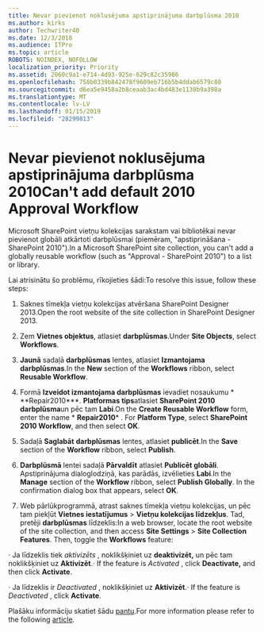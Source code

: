 ```yaml
---
title: Nevar pievienot noklusējuma apstiprinājuma darbplūsma 2010
ms.author: kirks
author: Techwriter40
ms.date: 12/3/2018
ms.audience: ITPro
ms.topic: article
ROBOTS: NOINDEX, NOFOLLOW
localization_priority: Priority
ms.assetid: 2060c9a1-e714-4d93-925e-629c82c35986
ms.openlocfilehash: 758b0339b842478f9609eb716b5b4ddab6579c80
ms.sourcegitcommit: d6ea5e9458a2b8ceaab3ac4bd483e1130b9a398a
ms.translationtype: MT
ms.contentlocale: lv-LV
ms.lasthandoff: 01/15/2019
ms.locfileid: "28299813"
---
```

# <a name="cant-add-default-2010-approval-workflow"></a><span data-ttu-id="72efb-102">Nevar pievienot noklusējuma apstiprinājuma darbplūsma 2010</span><span class="sxs-lookup"><span data-stu-id="72efb-102">Can't add default 2010 Approval Workflow</span></span>

<span data-ttu-id="72efb-103">Microsoft SharePoint vietņu kolekcijas sarakstam vai bibliotēkai nevar pievienot globāli atkārtoti darbplūsmai (piemēram, "apstiprināšana - SharePoint 2010").</span><span class="sxs-lookup"><span data-stu-id="72efb-103">In a Microsoft SharePoint site collection, you can't add a globally reusable workflow (such as "Approval - SharePoint 2010") to a list or library.</span></span>
  
<span data-ttu-id="72efb-104">Lai atrisinātu šo problēmu, rīkojieties šādi:</span><span class="sxs-lookup"><span data-stu-id="72efb-104">To resolve this issue, follow these steps:</span></span> 
  
1. <span data-ttu-id="72efb-105">Saknes tīmekļa vietņu kolekcijas atvēršana SharePoint Designer 2013.</span><span class="sxs-lookup"><span data-stu-id="72efb-105">Open the root website of the site collection in SharePoint Designer 2013.</span></span>
  
2. <span data-ttu-id="72efb-106">Zem **Vietnes objektus**, atlasiet **darbplūsmas**.</span><span class="sxs-lookup"><span data-stu-id="72efb-106">Under **Site Objects**, select **Workflows**.</span></span> 
  
3. <span data-ttu-id="72efb-107">**Jaunā** sadaļā **darbplūsmas** lentes, atlasiet **Izmantojama darbplūsmas**.</span><span class="sxs-lookup"><span data-stu-id="72efb-107">In the **New** section of the **Workflows** ribbon, select **Reusable Workflow**.</span></span> 
  
4. <span data-ttu-id="72efb-p101">Formā **Izveidot izmantojama darbplūsmas** ievadiet nosaukumu \* \*\*Repair2010\*\*\*. **Platformas tips**atlasiet **SharePoint 2010 darbplūsma**un pēc tam **Labi**.</span><span class="sxs-lookup"><span data-stu-id="72efb-p101">On the **Create Reusable Workflow** form, enter the name  \* **Repair2010**\* . For **Platform Type**, select **SharePoint 2010 Workflow**, and then select **OK**.</span></span> 
  
5. <span data-ttu-id="72efb-110">Sadaļā **Saglabāt** **darbplūsmas** lentes, atlasiet **publicēt**.</span><span class="sxs-lookup"><span data-stu-id="72efb-110">In the **Save** section of the **Workflow** ribbon, select **Publish**.</span></span> 
  
6. <span data-ttu-id="72efb-p102">**Darbplūsmā** lentei sadaļā **Pārvaldīt** atlasiet **Publicēt globāli**. Apstiprinājuma dialoglodziņā, kas parādās, izvēlieties **Labi**.</span><span class="sxs-lookup"><span data-stu-id="72efb-p102">In the **Manage** section of the **Workflow** ribbon, select **Publish Globally**. In the confirmation dialog box that appears, select **OK**.</span></span> 
  
7. <span data-ttu-id="72efb-p103">Web pārlūkprogrammā, atrast saknes tīmekļa vietņu kolekcijas, un pēc tam piekļūt **Vietnes iestatījumus** \> **Vietņu kolekcijas līdzekļus**. Tad, pretēji **darbplūsmas** līdzeklis:</span><span class="sxs-lookup"><span data-stu-id="72efb-p103">In a web browser, locate the root website of the site collection, and then access **Site Settings** \> **Site Collection Features**. Then, toggle the **Workflows** feature:</span></span> 
  
<span data-ttu-id="72efb-115">· Ja līdzeklis tiek *aktivizēts* , noklikšķiniet uz **deaktivizēt,** un pēc tam noklikšķiniet uz **Aktivizēt**.</span><span class="sxs-lookup"><span data-stu-id="72efb-115">· If the feature is  *Activated*  , click **Deactivate,** and then click **Activate**.</span></span> 
  
<span data-ttu-id="72efb-116">· Ja līdzeklis ir *Deactivated* , noklikšķiniet uz **Aktivizēt**.</span><span class="sxs-lookup"><span data-stu-id="72efb-116">· If the feature is  *Deactivated*  , click **Activate**.</span></span> 
  
<span data-ttu-id="72efb-117">Plašāku informāciju skatiet šādu [pantu](https://go.microsoft.com/fwlink/?linkid=2047770&amp;clcid=0x409).</span><span class="sxs-lookup"><span data-stu-id="72efb-117">For more information please refer to the following [article](https://go.microsoft.com/fwlink/?linkid=2047770&amp;clcid=0x409).</span></span>
  

